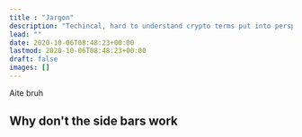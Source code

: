 ```yaml
---
title : "Jargon"
description: "Techincal, hard to understand crypto terms put into perspective"
lead: ""
date: 2020-10-06T08:48:23+00:00
lastmod: 2020-10-06T08:48:23+00:00
draft: false
images: []
---
```


Aite bruh

## Why don't the side bars work
